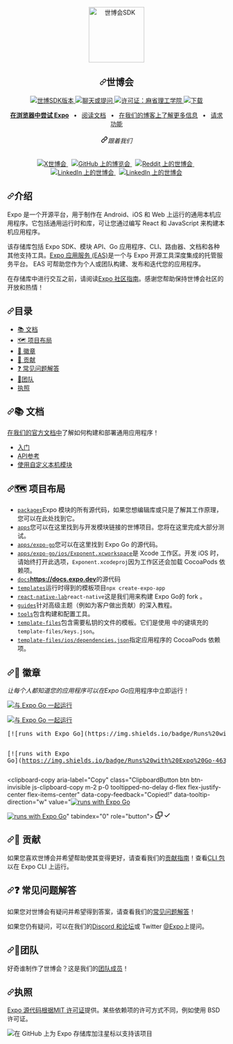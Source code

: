 <div class="Box-sc-g0xbh4-0 bJMeLZ js-snippet-clipboard-copy-unpositioned" data-hpc="true"><article class="markdown-body entry-content container-lg" itemprop="text">
<p align="center" dir="auto">
  <a href="https://expo.dev/" rel="nofollow">
    <img alt="世博会SDK" height="128" src="/expo/expo/raw/main/.github/resources/banner.png" style="max-width: 100%;">
    </a></p><h1 align="center" tabindex="-1" dir="auto"><a id="user-content-expo" class="anchor" aria-hidden="true" tabindex="-1" href="#expo"><svg class="octicon octicon-link" viewBox="0 0 16 16" version="1.1" width="16" height="16" aria-hidden="true"><path d="m7.775 3.275 1.25-1.25a3.5 3.5 0 1 1 4.95 4.95l-2.5 2.5a3.5 3.5 0 0 1-4.95 0 .751.751 0 0 1 .018-1.042.751.751 0 0 1 1.042-.018 1.998 1.998 0 0 0 2.83 0l2.5-2.5a2.002 2.002 0 0 0-2.83-2.83l-1.25 1.25a.751.751 0 0 1-1.042-.018.751.751 0 0 1-.018-1.042Zm-4.69 9.64a1.998 1.998 0 0 0 2.83 0l1.25-1.25a.751.751 0 0 1 1.042.018.751.751 0 0 1 .018 1.042l-1.25 1.25a3.5 3.5 0 1 1-4.95-4.95l2.5-2.5a3.5 3.5 0 0 1 4.95 0 .751.751 0 0 1-.018 1.042.751.751 0 0 1-1.042.018 1.998 1.998 0 0 0-2.83 0l-2.5 2.5a1.998 1.998 0 0 0 0 2.83Z"></path></svg></a><font style="vertical-align: inherit;"><font style="vertical-align: inherit;">世博会</font></font></h1>
  
<p dir="auto"></p>
<p align="center" dir="auto">
   <a aria-label="SDK版本" href="https://www.npmjs.com/package/expo" rel="nofollow">
    <img alt="世博SDK版本" src="https://camo.githubusercontent.com/5221b39b7eb706ed6ec7f24bd9cfaa381df309bd410fe39d67a2ea2d1f03a02d/68747470733a2f2f696d672e736869656c64732e696f2f6e706d2f762f6578706f2e7376673f7374796c653d666c61742d737175617265266c6162656c3d53444b266c6162656c436f6c6f723d30303030303026636f6c6f723d343633304542" data-canonical-src="https://img.shields.io/npm/v/expo.svg?style=flat-square&amp;label=SDK&amp;labelColor=000000&amp;color=4630EB" style="max-width: 100%;">
  </a>
  <a aria-label="聊天或提问" href="https://chat.expo.dev" rel="nofollow">
    <img alt="聊天或提问" src="https://camo.githubusercontent.com/983998f29a0f2d7f285bd248fbb248357cb64ec6e65ad00594eb504af0a2a32a/68747470733a2f2f696d672e736869656c64732e696f2f646973636f72642f3639353431313233323835363939373936382e7376673f7374796c653d666c61742d737175617265266c6162656c436f6c6f723d30303030303026636f6c6f723d343633304542266c6f676f3d646973636f7264266c6f676f436f6c6f723d464646464646266c6162656c3d43686174253230776974682532307573" data-canonical-src="https://img.shields.io/discord/695411232856997968.svg?style=flat-square&amp;labelColor=000000&amp;color=4630EB&amp;logo=discord&amp;logoColor=FFFFFF&amp;label=Chat%20with%20us" style="max-width: 100%;">
  </a>
  <a aria-label="世博会免费使用" href="https://github.com/expo/expo/blob/main/LICENSE">
    <img alt="许可证：麻省理工学院" src="https://camo.githubusercontent.com/a563476c69bcdfcc04a38170be80df76bad25156a1e417c3e15ee091e4802c12/68747470733a2f2f696d672e736869656c64732e696f2f62616467652f4c6963656e73652d4d49542d737563636573732e7376673f7374796c653d666c61742d73717561726526636f6c6f723d333343433132" data-canonical-src="https://img.shields.io/badge/License-MIT-success.svg?style=flat-square&amp;color=33CC12" style="max-width: 100%;">
  </a>
  <a aria-label="展会下载" href="http://www.npmtrends.com/expo" rel="nofollow">
    <img alt="下载" src="https://camo.githubusercontent.com/ebfd305a1c9e216d33568ee1ee201f8d3fbdf6053805e004f0ad0b52fc5fce10/68747470733a2f2f696d672e736869656c64732e696f2f6e706d2f646d2f6578706f2e7376673f7374796c653d666c61742d737175617265266c6162656c436f6c6f723d6772617926636f6c6f723d333343433132266c6162656c3d446f776e6c6f616473" data-canonical-src="https://img.shields.io/npm/dm/expo.svg?style=flat-square&amp;labelColor=gray&amp;color=33CC12&amp;label=Downloads" style="max-width: 100%;">
  </a>
</p>
<p align="center" dir="auto">
  <a aria-label="尝试世博会和零食" href="https://snack.expo.dev" rel="nofollow"><b><font style="vertical-align: inherit;"><font style="vertical-align: inherit;">在浏览器中尝试 Expo</font></font></b></a><font style="vertical-align: inherit;"><font style="vertical-align: inherit;"> 
&ensp;•&ensp;
  </font></font><a aria-label="世博会文件" href="https://docs.expo.dev" rel="nofollow"><font style="vertical-align: inherit;"><font style="vertical-align: inherit;">阅读文档</font></font></a><font style="vertical-align: inherit;"><font style="vertical-align: inherit;">
&ensp;•&ensp;
  </font></font><a aria-label="世博会文件" href="https://blog.expo.dev" rel="nofollow"><font style="vertical-align: inherit;"><font style="vertical-align: inherit;">在我们的博客上了解更多信息</font></font></a><font style="vertical-align: inherit;"><font style="vertical-align: inherit;">
&ensp;•&ensp;
  </font></font><a aria-label="世博会文件" href="https://expo.canny.io/feature-requests" rel="nofollow"><font style="vertical-align: inherit;"><font style="vertical-align: inherit;">请求功能</font></font></a>
</p>
<h6 align="center" tabindex="-1" dir="auto"><a id="user-content-follow-us-on" class="anchor" aria-hidden="true" tabindex="-1" href="#follow-us-on"><svg class="octicon octicon-link" viewBox="0 0 16 16" version="1.1" width="16" height="16" aria-hidden="true"><path d="m7.775 3.275 1.25-1.25a3.5 3.5 0 1 1 4.95 4.95l-2.5 2.5a3.5 3.5 0 0 1-4.95 0 .751.751 0 0 1 .018-1.042.751.751 0 0 1 1.042-.018 1.998 1.998 0 0 0 2.83 0l2.5-2.5a2.002 2.002 0 0 0-2.83-2.83l-1.25 1.25a.751.751 0 0 1-1.042-.018.751.751 0 0 1-.018-1.042Zm-4.69 9.64a1.998 1.998 0 0 0 2.83 0l1.25-1.25a.751.751 0 0 1 1.042.018.751.751 0 0 1 .018 1.042l-1.25 1.25a3.5 3.5 0 1 1-4.95-4.95l2.5-2.5a3.5 3.5 0 0 1 4.95 0 .751.751 0 0 1-.018 1.042.751.751 0 0 1-1.042.018 1.998 1.998 0 0 0-2.83 0l-2.5 2.5a1.998 1.998 0 0 0 0 2.83Z"></path></svg></a><font style="vertical-align: inherit;"><font style="vertical-align: inherit;">跟着我们</font></font></h6>
<p align="center" dir="auto">
  <a aria-label="在 X 上关注 @expo" href="https://twitter.com/intent/follow?screen_name=expo" rel="nofollow">
    <img alt="X世博会" src="https://camo.githubusercontent.com/90d600582ead821d931b3bb7b7d52c9ff985021b4a8cd6287d3ed94b12ce15f8/68747470733a2f2f696d672e736869656c64732e696f2f62616467652f582d3030303030303f7374796c653d666f722d7468652d6261646765266c6f676f3d78266c6f676f436f6c6f723d7768697465" data-canonical-src="https://img.shields.io/badge/X-000000?style=for-the-badge&amp;logo=x&amp;logoColor=white" style="max-width: 100%;">
  </a>&nbsp;
  <a aria-label="在 GitHub 上关注 @expo" href="https://github.com/expo">
    <img alt="GitHub 上的博览会" src="https://camo.githubusercontent.com/ebeada5e03d78ea21e211cd210f33bd5e9e13afdf3be9655dcfc7ad42462c259/68747470733a2f2f696d672e736869656c64732e696f2f62616467652f4769744875622d3232323232323f7374796c653d666f722d7468652d6261646765266c6f676f3d676974687562266c6f676f436f6c6f723d7768697465" data-canonical-src="https://img.shields.io/badge/GitHub-222222?style=for-the-badge&amp;logo=github&amp;logoColor=white" style="max-width: 100%;">
  </a>&nbsp;
  <a aria-label="在 Reddit 上关注@expo" href="https://www.reddit.com/r/expo/" rel="nofollow">
    <img alt="Reddit 上的世博会" src="https://camo.githubusercontent.com/b85dfe5395698cf1f277d69c420bcd3d5a1e2f0105e46dc77601b109614b1974/68747470733a2f2f696d672e736869656c64732e696f2f62616467652f5265646469742d4646343530303f7374796c653d666f722d7468652d6261646765266c6f676f3d726564646974266c6f676f436f6c6f723d7768697465" data-canonical-src="https://img.shields.io/badge/Reddit-FF4500?style=for-the-badge&amp;logo=reddit&amp;logoColor=white" style="max-width: 100%;">
  </a>&nbsp;
  <a aria-label="在 Bluesky 上关注 @expo" href="https://bsky.app/profile/expo.dev" rel="nofollow">
    <img alt="LinkedIn 上的世博会" src="https://camo.githubusercontent.com/6db93f8a45ac196b4991b2ec675240bc506f5869d6ba5b6011a6d2406b2cc417/68747470733a2f2f696d672e736869656c64732e696f2f62616467652f426c7565736b792d3144413146323f7374796c653d666f722d7468652d6261646765266c6f676f3d626c7565736b79266c6f676f436f6c6f723d7768697465" data-canonical-src="https://img.shields.io/badge/Bluesky-1DA1F2?style=for-the-badge&amp;logo=bluesky&amp;logoColor=white" style="max-width: 100%;">
  </a>&nbsp;
  <a aria-label="在 LinkedIn 上关注@expo" href="https://www.linkedin.com/company/expo-dev" rel="nofollow">
    <img alt="LinkedIn 上的世博会" src="https://camo.githubusercontent.com/591c02e8ff595d43e0b35b1b29aed639a7154b959cd8f8c854b9e176d885b094/68747470733a2f2f696d672e736869656c64732e696f2f62616467652f4c696e6b6564496e2d3030373742353f7374796c653d666f722d7468652d6261646765266c6f676f3d6c696e6b6564696e266c6f676f436f6c6f723d7768697465" data-canonical-src="https://img.shields.io/badge/LinkedIn-0077B5?style=for-the-badge&amp;logo=linkedin&amp;logoColor=white" style="max-width: 100%;">
  </a>
</p>
<h2 tabindex="-1" dir="auto"><a id="user-content-introduction" class="anchor" aria-hidden="true" tabindex="-1" href="#introduction"><svg class="octicon octicon-link" viewBox="0 0 16 16" version="1.1" width="16" height="16" aria-hidden="true"><path d="m7.775 3.275 1.25-1.25a3.5 3.5 0 1 1 4.95 4.95l-2.5 2.5a3.5 3.5 0 0 1-4.95 0 .751.751 0 0 1 .018-1.042.751.751 0 0 1 1.042-.018 1.998 1.998 0 0 0 2.83 0l2.5-2.5a2.002 2.002 0 0 0-2.83-2.83l-1.25 1.25a.751.751 0 0 1-1.042-.018.751.751 0 0 1-.018-1.042Zm-4.69 9.64a1.998 1.998 0 0 0 2.83 0l1.25-1.25a.751.751 0 0 1 1.042.018.751.751 0 0 1 .018 1.042l-1.25 1.25a3.5 3.5 0 1 1-4.95-4.95l2.5-2.5a3.5 3.5 0 0 1 4.95 0 .751.751 0 0 1-.018 1.042.751.751 0 0 1-1.042.018 1.998 1.998 0 0 0-2.83 0l-2.5 2.5a1.998 1.998 0 0 0 0 2.83Z"></path></svg></a><font style="vertical-align: inherit;"><font style="vertical-align: inherit;">介绍</font></font></h2>
<p dir="auto"><font style="vertical-align: inherit;"><font style="vertical-align: inherit;">Expo 是一个开源平台，用于制作在 Android、iOS 和 Web 上运行的通用本机应用程序。它包括通用运行时和库，可让您通过编写 React 和 JavaScript 来构建本机应用程序。</font></font></p>
<p dir="auto"><font style="vertical-align: inherit;"><font style="vertical-align: inherit;">该存储库包括 Expo SDK、模块 API、Go 应用程序、CLI、路由器、文档和各种其他支持工具。</font></font><a href="https://expo.dev/eas" rel="nofollow"><font style="vertical-align: inherit;"><font style="vertical-align: inherit;">Expo 应用服务 (EAS)</font></font></a><font style="vertical-align: inherit;"><font style="vertical-align: inherit;">是一个与 Expo 开源工具深度集成的托管服务平台。 EAS 可帮助您作为个人或团队构建、发布和迭代您的应用程序。</font></font></p>
<p dir="auto"><font style="vertical-align: inherit;"><font style="vertical-align: inherit;">在存储库中进行交互之前，</font><font style="vertical-align: inherit;">请阅读</font></font><a href="https://expo.dev/guidelines" rel="nofollow"><font style="vertical-align: inherit;"><font style="vertical-align: inherit;">Expo 社区指南</font></font></a><font style="vertical-align: inherit;"><font style="vertical-align: inherit;">。感谢您帮助保持世博会社区的开放和热情！</font></font></p>
<h2 tabindex="-1" dir="auto"><a id="user-content-table-of-contents" class="anchor" aria-hidden="true" tabindex="-1" href="#table-of-contents"><svg class="octicon octicon-link" viewBox="0 0 16 16" version="1.1" width="16" height="16" aria-hidden="true"><path d="m7.775 3.275 1.25-1.25a3.5 3.5 0 1 1 4.95 4.95l-2.5 2.5a3.5 3.5 0 0 1-4.95 0 .751.751 0 0 1 .018-1.042.751.751 0 0 1 1.042-.018 1.998 1.998 0 0 0 2.83 0l2.5-2.5a2.002 2.002 0 0 0-2.83-2.83l-1.25 1.25a.751.751 0 0 1-1.042-.018.751.751 0 0 1-.018-1.042Zm-4.69 9.64a1.998 1.998 0 0 0 2.83 0l1.25-1.25a.751.751 0 0 1 1.042.018.751.751 0 0 1 .018 1.042l-1.25 1.25a3.5 3.5 0 1 1-4.95-4.95l2.5-2.5a3.5 3.5 0 0 1 4.95 0 .751.751 0 0 1-.018 1.042.751.751 0 0 1-1.042.018 1.998 1.998 0 0 0-2.83 0l-2.5 2.5a1.998 1.998 0 0 0 0 2.83Z"></path></svg></a><font style="vertical-align: inherit;"><font style="vertical-align: inherit;">目录</font></font></h2>
<ul dir="auto">
<li><a href="#-documentation"><font style="vertical-align: inherit;"><font style="vertical-align: inherit;">📚 文档</font></font></a></li>
<li><a href="#-project-layout"><font style="vertical-align: inherit;"><font style="vertical-align: inherit;">🗺 项目布局</font></font></a></li>
<li><a href="#-badges"><font style="vertical-align: inherit;"><font style="vertical-align: inherit;">🏅 徽章</font></font></a></li>
<li><a href="#-contributing"><font style="vertical-align: inherit;"><font style="vertical-align: inherit;">👏 贡献</font></font></a></li>
<li><a href="#-faq"><font style="vertical-align: inherit;"><font style="vertical-align: inherit;">❓ 常见问题解答</font></font></a></li>
<li><a href="#-the-team"><font style="vertical-align: inherit;"><font style="vertical-align: inherit;">💙团队</font></font></a></li>
<li><a href="#license"><font style="vertical-align: inherit;"><font style="vertical-align: inherit;">执照</font></font></a></li>
</ul>
<h2 tabindex="-1" dir="auto"><a id="user-content--documentation" class="anchor" aria-hidden="true" tabindex="-1" href="#-documentation"><svg class="octicon octicon-link" viewBox="0 0 16 16" version="1.1" width="16" height="16" aria-hidden="true"><path d="m7.775 3.275 1.25-1.25a3.5 3.5 0 1 1 4.95 4.95l-2.5 2.5a3.5 3.5 0 0 1-4.95 0 .751.751 0 0 1 .018-1.042.751.751 0 0 1 1.042-.018 1.998 1.998 0 0 0 2.83 0l2.5-2.5a2.002 2.002 0 0 0-2.83-2.83l-1.25 1.25a.751.751 0 0 1-1.042-.018.751.751 0 0 1-.018-1.042Zm-4.69 9.64a1.998 1.998 0 0 0 2.83 0l1.25-1.25a.751.751 0 0 1 1.042.018.751.751 0 0 1 .018 1.042l-1.25 1.25a3.5 3.5 0 1 1-4.95-4.95l2.5-2.5a3.5 3.5 0 0 1 4.95 0 .751.751 0 0 1-.018 1.042.751.751 0 0 1-1.042.018 1.998 1.998 0 0 0-2.83 0l-2.5 2.5a1.998 1.998 0 0 0 0 2.83Z"></path></svg></a><font style="vertical-align: inherit;"><font style="vertical-align: inherit;">📚 文档</font></font></h2>
<p dir="auto"><font style="vertical-align: inherit;"><a aria-label="世博会文件" href="https://docs.expo.dev" rel="nofollow"><font style="vertical-align: inherit;">在我们的官方文档中</font></a><font style="vertical-align: inherit;">了解如何构建和部署通用应用程序！</font></font><a aria-label="世博会文件" href="https://docs.expo.dev" rel="nofollow"><font style="vertical-align: inherit;"></font></a></p>
<ul dir="auto">
<li><a href="https://docs.expo.dev/" rel="nofollow"><font style="vertical-align: inherit;"><font style="vertical-align: inherit;">入门</font></font></a></li>
<li><a href="https://docs.expo.dev/versions/latest/" rel="nofollow"><font style="vertical-align: inherit;"><font style="vertical-align: inherit;">API参考</font></font></a></li>
<li><a href="https://docs.expo.dev/workflow/customizing/" rel="nofollow"><font style="vertical-align: inherit;"><font style="vertical-align: inherit;">使用自定义本机模块</font></font></a></li>
</ul>
<h2 tabindex="-1" dir="auto"><a id="user-content--project-layout" class="anchor" aria-hidden="true" tabindex="-1" href="#-project-layout"><svg class="octicon octicon-link" viewBox="0 0 16 16" version="1.1" width="16" height="16" aria-hidden="true"><path d="m7.775 3.275 1.25-1.25a3.5 3.5 0 1 1 4.95 4.95l-2.5 2.5a3.5 3.5 0 0 1-4.95 0 .751.751 0 0 1 .018-1.042.751.751 0 0 1 1.042-.018 1.998 1.998 0 0 0 2.83 0l2.5-2.5a2.002 2.002 0 0 0-2.83-2.83l-1.25 1.25a.751.751 0 0 1-1.042-.018.751.751 0 0 1-.018-1.042Zm-4.69 9.64a1.998 1.998 0 0 0 2.83 0l1.25-1.25a.751.751 0 0 1 1.042.018.751.751 0 0 1 .018 1.042l-1.25 1.25a3.5 3.5 0 1 1-4.95-4.95l2.5-2.5a3.5 3.5 0 0 1 4.95 0 .751.751 0 0 1-.018 1.042.751.751 0 0 1-1.042.018 1.998 1.998 0 0 0-2.83 0l-2.5 2.5a1.998 1.998 0 0 0 0 2.83Z"></path></svg></a><font style="vertical-align: inherit;"><font style="vertical-align: inherit;">🗺 项目布局</font></font></h2>
<ul dir="auto">
<li><a href="/expo/expo/blob/main/packages"><code>packages</code></a><font style="vertical-align: inherit;"><font style="vertical-align: inherit;">Expo 模块的所有源代码，如果您想编辑库或只是了解其工作原理，您可以在此处找到它。</font></font></li>
<li><a href="/expo/expo/blob/main/apps"><code>apps</code></a><font style="vertical-align: inherit;"><font style="vertical-align: inherit;">您可以在这里找到与开发模块链接的世博项目。您将在这里完成大部分测试。</font></font></li>
<li><a href="/expo/expo/blob/main/apps/expo-go"><code>apps/expo-go</code></a><font style="vertical-align: inherit;"><font style="vertical-align: inherit;">您可以在这里找到 Expo Go 的源代码。</font></font></li>
<li><a href="/expo/expo/blob/main/ios"><code>apps/expo-go/ios/Exponent.xcworkspace</code></a><font style="vertical-align: inherit;"><font style="vertical-align: inherit;">是 Xcode 工作区。开发 iOS 时，请始终打开此选项，</font></font><code>Exponent.xcodeproj</code><font style="vertical-align: inherit;"><font style="vertical-align: inherit;">因为工作区还会加载 CocoaPods 依赖项。</font></font></li>
<li><a href="/expo/expo/blob/main/docs"><code>docs</code></a><font style="vertical-align: inherit;"><strong><a href="https://docs.expo.dev" rel="nofollow"><font style="vertical-align: inherit;">https://docs.expo.dev</font></a></strong><font style="vertical-align: inherit;">的源代码</font></font><strong><a href="https://docs.expo.dev" rel="nofollow"><font style="vertical-align: inherit;"></font></a></strong></li>
<li><a href="/expo/expo/blob/main/templates"><code>templates</code></a><font style="vertical-align: inherit;"><font style="vertical-align: inherit;">运行时得到的模板项目</font></font><code>npx create-expo-app</code></li>
<li><a href="/expo/expo/blob/main/react-native-lab"><code>react-native-lab</code></a><font style="vertical-align: inherit;"></font><code>react-native</code><font style="vertical-align: inherit;"><font style="vertical-align: inherit;">这是我们用来构建 Expo Go</font><font style="vertical-align: inherit;">的 fork 。</font></font></li>
<li><a href="/expo/expo/blob/main/guides"><code>guides</code></a><font style="vertical-align: inherit;"><font style="vertical-align: inherit;">针对高级主题（例如为客户做出贡献）的深入教程。</font></font></li>
<li><a href="/expo/expo/blob/main/tools"><code>tools</code></a><font style="vertical-align: inherit;"><font style="vertical-align: inherit;">包含构建和配置工具。</font></font></li>
<li><a href="/expo/expo/blob/main/template-files"><code>template-files</code></a><font style="vertical-align: inherit;"><font style="vertical-align: inherit;">包含需要私钥的文件的模板。它们是使用 中的键填充的</font></font><code>template-files/keys.json</code><font style="vertical-align: inherit;"><font style="vertical-align: inherit;">。</font></font></li>
<li><a href="/expo/expo/blob/main/template-files/ios/dependencies.json"><code>template-files/ios/dependencies.json</code></a><font style="vertical-align: inherit;"><font style="vertical-align: inherit;">指定应用程序的 CocoaPods 依赖项。</font></font></li>
</ul>
<h2 tabindex="-1" dir="auto"><a id="user-content--badges" class="anchor" aria-hidden="true" tabindex="-1" href="#-badges"><svg class="octicon octicon-link" viewBox="0 0 16 16" version="1.1" width="16" height="16" aria-hidden="true"><path d="m7.775 3.275 1.25-1.25a3.5 3.5 0 1 1 4.95 4.95l-2.5 2.5a3.5 3.5 0 0 1-4.95 0 .751.751 0 0 1 .018-1.042.751.751 0 0 1 1.042-.018 1.998 1.998 0 0 0 2.83 0l2.5-2.5a2.002 2.002 0 0 0-2.83-2.83l-1.25 1.25a.751.751 0 0 1-1.042-.018.751.751 0 0 1-.018-1.042Zm-4.69 9.64a1.998 1.998 0 0 0 2.83 0l1.25-1.25a.751.751 0 0 1 1.042.018.751.751 0 0 1 .018 1.042l-1.25 1.25a3.5 3.5 0 1 1-4.95-4.95l2.5-2.5a3.5 3.5 0 0 1 4.95 0 .751.751 0 0 1-.018 1.042.751.751 0 0 1-1.042.018 1.998 1.998 0 0 0-2.83 0l-2.5 2.5a1.998 1.998 0 0 0 0 2.83Z"></path></svg></a><font style="vertical-align: inherit;"><font style="vertical-align: inherit;">🏅 徽章</font></font></h2>
<p dir="auto"><font style="vertical-align: inherit;"></font><em><font style="vertical-align: inherit;"><font style="vertical-align: inherit;">让每个人都知道您的应用程序可以在Expo Go</font></font></em><font style="vertical-align: inherit;"><font style="vertical-align: inherit;">应用程序中立即运行</font><font style="vertical-align: inherit;">！
</font></font><br></p>
<p dir="auto"><a href="https://expo.dev/client" rel="nofollow"><img src="https://camo.githubusercontent.com/326836eebe2883685b62ddf5bdbb16459caa9f56339c909718d19bdebbcc035e/68747470733a2f2f696d672e736869656c64732e696f2f62616467652f52756e73253230776974682532304578706f253230476f2d3030302e7376673f7374796c653d666c61742d737175617265266c6f676f3d4558504f266c6162656c436f6c6f723d663366336633266c6f676f436f6c6f723d303030" alt="与 Expo Go 一起运行" data-canonical-src="https://img.shields.io/badge/Runs%20with%20Expo%20Go-000.svg?style=flat-square&amp;logo=EXPO&amp;labelColor=f3f3f3&amp;logoColor=000" style="max-width: 100%;"></a></p>
<p dir="auto"><a href="https://expo.dev/client" rel="nofollow"><img src="https://camo.githubusercontent.com/ec014308cf636dc068ad1b02f638db37eaf8eca0e885a31942ae59ade0ef12b7/68747470733a2f2f696d672e736869656c64732e696f2f62616467652f52756e73253230776974682532304578706f253230476f2d3436333045422e7376673f7374796c653d666c61742d737175617265266c6f676f3d4558504f266c6162656c436f6c6f723d663366336633266c6f676f436f6c6f723d303030" alt="与 Expo Go 一起运行" data-canonical-src="https://img.shields.io/badge/Runs%20with%20Expo%20Go-4630EB.svg?style=flat-square&amp;logo=EXPO&amp;labelColor=f3f3f3&amp;logoColor=000" style="max-width: 100%;"></a></p>
<div class="highlight highlight-text-md notranslate position-relative overflow-auto" dir="auto"><pre><span class="pl-s">[</span><span class="pl-s">![</span>runs with Expo Go<span class="pl-s">]</span><span class="pl-s">(</span><span class="pl-corl">https://img.shields.io/badge/Runs%20with%20Expo%20Go-000.svg?style=flat-square&amp;logo=EXPO&amp;labelColor=f3f3f3&amp;logoColor=000</span><span class="pl-s">)]</span><span class="pl-s">(</span><span class="pl-corl">https://expo.dev/client</span><span class="pl-s">)</span>

<span class="pl-s">[</span><span class="pl-s">![</span>runs with Expo Go<span class="pl-s">]</span><span class="pl-s">(</span><span class="pl-corl">https://img.shields.io/badge/Runs%20with%20Expo%20Go-4630EB.svg?style=flat-square&amp;logo=EXPO&amp;labelColor=f3f3f3&amp;logoColor=000</span><span class="pl-s">)]</span><span class="pl-s">(</span><span class="pl-corl">https://expo.dev/client</span><span class="pl-s">)</span></pre><div class="zeroclipboard-container">
    <clipboard-copy aria-label="Copy" class="ClipboardButton btn btn-invisible js-clipboard-copy m-2 p-0 tooltipped-no-delay d-flex flex-justify-center flex-items-center" data-copy-feedback="Copied!" data-tooltip-direction="w" value="[![runs with Expo Go](https://img.shields.io/badge/Runs%20with%20Expo%20Go-000.svg?style=flat-square&amp;logo=EXPO&amp;labelColor=f3f3f3&amp;logoColor=000)](https://expo.dev/client)

[![runs with Expo Go](https://img.shields.io/badge/Runs%20with%20Expo%20Go-4630EB.svg?style=flat-square&amp;logo=EXPO&amp;labelColor=f3f3f3&amp;logoColor=000)](https://expo.dev/client)" tabindex="0" role="button">
      <svg aria-hidden="true" height="16" viewBox="0 0 16 16" version="1.1" width="16" data-view-component="true" class="octicon octicon-copy js-clipboard-copy-icon">
    <path d="M0 6.75C0 5.784.784 5 1.75 5h1.5a.75.75 0 0 1 0 1.5h-1.5a.25.25 0 0 0-.25.25v7.5c0 .138.112.25.25.25h7.5a.25.25 0 0 0 .25-.25v-1.5a.75.75 0 0 1 1.5 0v1.5A1.75 1.75 0 0 1 9.25 16h-7.5A1.75 1.75 0 0 1 0 14.25Z"></path><path d="M5 1.75C5 .784 5.784 0 6.75 0h7.5C15.216 0 16 .784 16 1.75v7.5A1.75 1.75 0 0 1 14.25 11h-7.5A1.75 1.75 0 0 1 5 9.25Zm1.75-.25a.25.25 0 0 0-.25.25v7.5c0 .138.112.25.25.25h7.5a.25.25 0 0 0 .25-.25v-7.5a.25.25 0 0 0-.25-.25Z"></path>
</svg>
      <svg aria-hidden="true" height="16" viewBox="0 0 16 16" version="1.1" width="16" data-view-component="true" class="octicon octicon-check js-clipboard-check-icon color-fg-success d-none">
    <path d="M13.78 4.22a.75.75 0 0 1 0 1.06l-7.25 7.25a.75.75 0 0 1-1.06 0L2.22 9.28a.751.751 0 0 1 .018-1.042.751.751 0 0 1 1.042-.018L6 10.94l6.72-6.72a.75.75 0 0 1 1.06 0Z"></path>
</svg>
    </clipboard-copy>
  </div></div>
<h2 tabindex="-1" dir="auto"><a id="user-content--contributing" class="anchor" aria-hidden="true" tabindex="-1" href="#-contributing"><svg class="octicon octicon-link" viewBox="0 0 16 16" version="1.1" width="16" height="16" aria-hidden="true"><path d="m7.775 3.275 1.25-1.25a3.5 3.5 0 1 1 4.95 4.95l-2.5 2.5a3.5 3.5 0 0 1-4.95 0 .751.751 0 0 1 .018-1.042.751.751 0 0 1 1.042-.018 1.998 1.998 0 0 0 2.83 0l2.5-2.5a2.002 2.002 0 0 0-2.83-2.83l-1.25 1.25a.751.751 0 0 1-1.042-.018.751.751 0 0 1-.018-1.042Zm-4.69 9.64a1.998 1.998 0 0 0 2.83 0l1.25-1.25a.751.751 0 0 1 1.042.018.751.751 0 0 1 .018 1.042l-1.25 1.25a3.5 3.5 0 1 1-4.95-4.95l2.5-2.5a3.5 3.5 0 0 1 4.95 0 .751.751 0 0 1-.018 1.042.751.751 0 0 1-1.042.018 1.998 1.998 0 0 0-2.83 0l-2.5 2.5a1.998 1.998 0 0 0 0 2.83Z"></path></svg></a><font style="vertical-align: inherit;"><font style="vertical-align: inherit;">👏 贡献</font></font></h2>
<p dir="auto"><font style="vertical-align: inherit;"><font style="vertical-align: inherit;">如果您喜欢世博会并希望帮助使其变得更好，请查看我们的</font></font><a href="/expo/expo/blob/main/CONTRIBUTING.md"><font style="vertical-align: inherit;"><font style="vertical-align: inherit;">贡献指南</font></font></a><font style="vertical-align: inherit;"><font style="vertical-align: inherit;">！查看</font></font><a href="https://github.com/expo/expo/tree/main/packages/%40expo/cli"><font style="vertical-align: inherit;"><font style="vertical-align: inherit;">CLI 包</font></font></a><font style="vertical-align: inherit;"><font style="vertical-align: inherit;">以在 Expo CLI 上运行。</font></font></p>
<h2 tabindex="-1" dir="auto"><a id="user-content--faq" class="anchor" aria-hidden="true" tabindex="-1" href="#-faq"><svg class="octicon octicon-link" viewBox="0 0 16 16" version="1.1" width="16" height="16" aria-hidden="true"><path d="m7.775 3.275 1.25-1.25a3.5 3.5 0 1 1 4.95 4.95l-2.5 2.5a3.5 3.5 0 0 1-4.95 0 .751.751 0 0 1 .018-1.042.751.751 0 0 1 1.042-.018 1.998 1.998 0 0 0 2.83 0l2.5-2.5a2.002 2.002 0 0 0-2.83-2.83l-1.25 1.25a.751.751 0 0 1-1.042-.018.751.751 0 0 1-.018-1.042Zm-4.69 9.64a1.998 1.998 0 0 0 2.83 0l1.25-1.25a.751.751 0 0 1 1.042.018.751.751 0 0 1 .018 1.042l-1.25 1.25a3.5 3.5 0 1 1-4.95-4.95l2.5-2.5a3.5 3.5 0 0 1 4.95 0 .751.751 0 0 1-.018 1.042.751.751 0 0 1-1.042.018 1.998 1.998 0 0 0-2.83 0l-2.5 2.5a1.998 1.998 0 0 0 0 2.83Z"></path></svg></a><font style="vertical-align: inherit;"><font style="vertical-align: inherit;">❓ 常见问题解答</font></font></h2>
<p dir="auto"><font style="vertical-align: inherit;"><font style="vertical-align: inherit;">如果您对世博会有疑问并希望得到答案，请查看我们的</font></font><a href="https://docs.expo.dev/versions/latest/introduction/faq/" rel="nofollow"><font style="vertical-align: inherit;"><font style="vertical-align: inherit;">常见问题解答</font></font></a><font style="vertical-align: inherit;"><font style="vertical-align: inherit;">！</font></font></p>
<p dir="auto"><font style="vertical-align: inherit;"><font style="vertical-align: inherit;">如果您仍有疑问，可以在我们的</font></font><a href="https://chat.expo.dev" rel="nofollow"><font style="vertical-align: inherit;"><font style="vertical-align: inherit;">Discord 和论坛</font></font></a><font style="vertical-align: inherit;"><font style="vertical-align: inherit;">或 Twitter </font></font><a href="https://twitter.com/expo" rel="nofollow"><font style="vertical-align: inherit;"><font style="vertical-align: inherit;">@Expo</font></font></a><font style="vertical-align: inherit;"><font style="vertical-align: inherit;">上提问。</font></font></p>
<h2 tabindex="-1" dir="auto"><a id="user-content--the-team" class="anchor" aria-hidden="true" tabindex="-1" href="#-the-team"><svg class="octicon octicon-link" viewBox="0 0 16 16" version="1.1" width="16" height="16" aria-hidden="true"><path d="m7.775 3.275 1.25-1.25a3.5 3.5 0 1 1 4.95 4.95l-2.5 2.5a3.5 3.5 0 0 1-4.95 0 .751.751 0 0 1 .018-1.042.751.751 0 0 1 1.042-.018 1.998 1.998 0 0 0 2.83 0l2.5-2.5a2.002 2.002 0 0 0-2.83-2.83l-1.25 1.25a.751.751 0 0 1-1.042-.018.751.751 0 0 1-.018-1.042Zm-4.69 9.64a1.998 1.998 0 0 0 2.83 0l1.25-1.25a.751.751 0 0 1 1.042.018.751.751 0 0 1 .018 1.042l-1.25 1.25a3.5 3.5 0 1 1-4.95-4.95l2.5-2.5a3.5 3.5 0 0 1 4.95 0 .751.751 0 0 1-.018 1.042.751.751 0 0 1-1.042.018 1.998 1.998 0 0 0-2.83 0l-2.5 2.5a1.998 1.998 0 0 0 0 2.83Z"></path></svg></a><font style="vertical-align: inherit;"><font style="vertical-align: inherit;">💙团队</font></font></h2>
<p dir="auto"><font style="vertical-align: inherit;"><font style="vertical-align: inherit;">好奇谁制作了世博会？这是我们的</font></font><a href="https://expo.dev/about" rel="nofollow"><font style="vertical-align: inherit;"><font style="vertical-align: inherit;">团队成员</font></font></a><font style="vertical-align: inherit;"><font style="vertical-align: inherit;">！</font></font></p>
<h2 tabindex="-1" dir="auto"><a id="user-content-license" class="anchor" aria-hidden="true" tabindex="-1" href="#license"><svg class="octicon octicon-link" viewBox="0 0 16 16" version="1.1" width="16" height="16" aria-hidden="true"><path d="m7.775 3.275 1.25-1.25a3.5 3.5 0 1 1 4.95 4.95l-2.5 2.5a3.5 3.5 0 0 1-4.95 0 .751.751 0 0 1 .018-1.042.751.751 0 0 1 1.042-.018 1.998 1.998 0 0 0 2.83 0l2.5-2.5a2.002 2.002 0 0 0-2.83-2.83l-1.25 1.25a.751.751 0 0 1-1.042-.018.751.751 0 0 1-.018-1.042Zm-4.69 9.64a1.998 1.998 0 0 0 2.83 0l1.25-1.25a.751.751 0 0 1 1.042.018.751.751 0 0 1 .018 1.042l-1.25 1.25a3.5 3.5 0 1 1-4.95-4.95l2.5-2.5a3.5 3.5 0 0 1 4.95 0 .751.751 0 0 1-.018 1.042.751.751 0 0 1-1.042.018 1.998 1.998 0 0 0-2.83 0l-2.5 2.5a1.998 1.998 0 0 0 0 2.83Z"></path></svg></a><font style="vertical-align: inherit;"><font style="vertical-align: inherit;">执照</font></font></h2>
<p dir="auto"><font style="vertical-align: inherit;"></font><a href="/expo/expo/blob/main/LICENSE"><font style="vertical-align: inherit;"><font style="vertical-align: inherit;">Expo 源代码根据MIT 许可证</font></font></a><font style="vertical-align: inherit;"><font style="vertical-align: inherit;">提供</font><font style="vertical-align: inherit;">。某些依赖项的许可方式不同，例如使用 BSD 许可证。</font></font></p>
<p dir="auto"><animated-image data-catalyst="" style="width: 50%;"><a target="_blank" rel="noopener noreferrer nofollow" href="https://user-images.githubusercontent.com/9664363/185428788-d762fd5d-97b3-4f59-8db7-f72405be9677.gif" data-target="animated-image.originalLink"><img alt="在 GitHub 上为 Expo 存储库加注星标以支持该项目" src="https://user-images.githubusercontent.com/9664363/185428788-d762fd5d-97b3-4f59-8db7-f72405be9677.gif" style="max-width: 100%; display: inline-block;" data-target="animated-image.originalImage"></a>
      <span class="AnimatedImagePlayer" data-target="animated-image.player" hidden="">
        <a data-target="animated-image.replacedLink" class="AnimatedImagePlayer-images" href="https://user-images.githubusercontent.com/9664363/185428788-d762fd5d-97b3-4f59-8db7-f72405be9677.gif" target="_blank">
          
</p>
</article></div>
